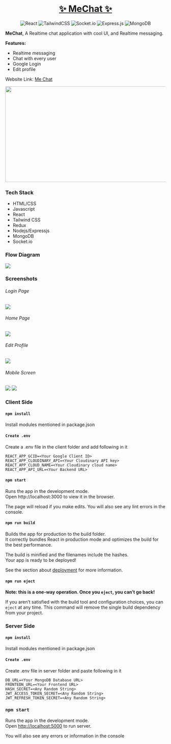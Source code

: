<h1 align="center"> <a href="https://github.com/anugoyal998/MeChat"><strong> ✨ MeChat ✨</strong></a></h1>
<div align="center">

![React](https://img.shields.io/badge/react-%2320232a.svg?style=for-the-badge&logo=react&logoColor=%2361DAFB)  ![TailwindCSS](https://img.shields.io/badge/tailwindcss-%2338B2AC.svg?style=for-the-badge&logo=tailwind-css&logoColor=white)  ![Socket.io](https://img.shields.io/badge/Socket.io-black?**style**=for-the-badge&logo=socket.io&badgeColor=010101)  ![Express.js](https://img.shields.io/badge/express.js-%23404d59.svg?style=for-the-badge&logo=express&logoColor=%2361DAFB)  ![MongoDB](https://img.shields.io/badge/MongoDB-%234ea94b.svg?style=for-the-badge&logo=mongodb&logoColor=white)

<div>

<div align="start">

**MeChat**, A Realtime chat application with cool UI, and Realtime messaging.

**Features:**
* Realtime messaging 
* Chat with every user
* Google Login
* Edit profile

Website Link: [Me Chat](https://ts-mechat.vercel.app/login) 

[<img src="https://img.youtube.com/vi/S07ikJNw_88/hqdefault.jpg" width="600" height="300"/>](https://www.youtube.com/embed/S07ikJNw_88)


### Tech Stack
* HTML/CSS
* Javascript
* React
* Tailwind CSS
* Redux
* Nodejs/Expressjs
* MongoDB
* Socket.io
  
### Flow Diagram  
<img src="images/MeChat.png">

### Screenshots

###### Login Page
<img src="images/login.png">

###### Home Page
<img src="images/home.png">

###### Edit Profile
<img src="images/edit.png">

###### Mobile Screen
<img src="images/mobile-register.jpeg">  
<img src="images/mobile-home.jpeg">

### Client Side
#### `npm install`
Install modules mentioned in package.json
#### `Create .env`
Create a .env file in the client folder and add following in it
```
REACT_APP_GCID=<Your Google Client ID>
REACT_APP_CLOUDINARY_API=<Your Cloudinary API key>
REACT_APP_CLOUD_NAME=<Your Cloudinary cloud name>
REACT_APP_API_URL=<Your Backend URL>
```
#### `npm start`
Runs the app in the development mode.  
Open http://localhost:3000 to view it in the browser.  

The page will reload if you make edits.
You will also see any lint errors in the console.
#### `npm run build`
Builds the app for production to the build folder.  
It correctly bundles React in production mode and optimizes the build for the best performance.

The build is minified and the filenames include the hashes.  
Your app is ready to be deployed!

See the section about [deployment](https://facebook.github.io/create-react-app/docs/deployment) for more information.  
#### `npm run eject`
**Note: this is a one-way operation. Once you `eject`, you can’t go back!**  

If you aren’t satisfied with the build tool and configuration choices, you can `eject` at any time. This command will remove the single build dependency from your project.

### Server Side
#### `npm install`
Install modules mentioned in package.json
#### `Create .env`
Create .env file in server folder and paste following in it
```
DB_URL=<Your MongoDB Database URL>
FRONTEDN_URL=<Your Frontend URL>
HASH_SECRET=<Any Random String>
JWT_ACCESS_TOKEN_SECRET=<Any Random String>
JWT_REFRESH_TOKEN_SECRET=<Any Random String>
```
### `npm start`

Runs the app in the development mode.  
Open [http://localhost:5000](http://localhost:5000) to run server.  

You will also see any errors or information in the console


</div>
